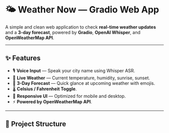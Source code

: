 # 🌤️ Weather Now — Gradio Web App

A simple and clean web application to check **real-time weather updates** and a **3-day forecast**, powered by **Gradio**, **OpenAI Whisper**, and **OpenWeatherMap API**.

---

## ✨ Features

- 🎙️ **Voice Input** — Speak your city name using Whisper ASR.
- 📍 **Live Weather** — Current temperature, humidity, sunrise, sunset.
- 📅 **3-Day Forecast** — Quick glance at upcoming weather with emojis.
- 🌡️ **Celsius / Fahrenheit Toggle**.
- 📱 **Responsive UI** — Optimized for mobile and desktop.
- ⚡ **Powered by OpenWeatherMap API**.

---

## 📁 Project Structure


